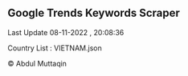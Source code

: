 

## Google Trends Keywords Scraper 
 
Last Update 08-11-2022 , 20:08:36

Country List :
VIETNAM.json



© Abdul Muttaqin 
